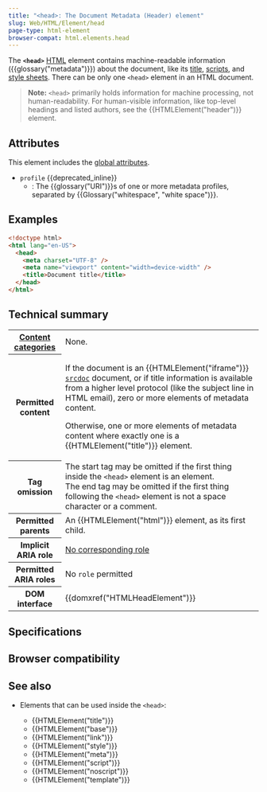 ```yaml
---
title: "<head>: The Document Metadata (Header) element"
slug: Web/HTML/Element/head
page-type: html-element
browser-compat: html.elements.head
---
```




The **`<head>`** [HTML](/Web/HTML) element contains machine-readable information ({{glossary("metadata")}}) about the document, like its [title](/Web/HTML/Element/title), [scripts](/Web/HTML/Element/script), and [style sheets](/Web/HTML/Element/style). There can be only one `<head>` element in an HTML document.

> **Note:** `<head>` primarily holds information for machine processing, not human-readability. For human-visible information, like top-level headings and listed authors, see the {{HTMLElement("header")}} element.

## Attributes

This element includes the [global attributes](/Web/HTML/Global_attributes).

- `profile` {{deprecated_inline}}
  - : The {{glossary("URI")}}s of one or more metadata profiles, separated by {{Glossary("whitespace", "white space")}}.

## Examples

```html
<!doctype html>
<html lang="en-US">
  <head>
    <meta charset="UTF-8" />
    <meta name="viewport" content="width=device-width" />
    <title>Document title</title>
  </head>
</html>
```

## Technical summary

<table class="properties">
  <tbody>
    <tr>
      <th scope="row">
        <a href="/Web/HTML/Content_categories"
          >Content categories</a
        >
      </th>
      <td>None.</td>
    </tr>
    <tr>
      <th scope="row">Permitted content</th>
      <td>
        <p>
          If the document is an {{HTMLElement("iframe")}}
          <a href="/Web/HTML/Element/iframe#srcdoc"><code>srcdoc</code></a> document, or if title
          information is available from a higher level protocol (like the
          subject line in HTML email), zero or more elements of metadata
          content.
        </p>
        <p>
          Otherwise, one or more elements of metadata content where exactly one
          is a {{HTMLElement("title")}} element.
        </p>
      </td>
    </tr>
    <tr>
      <th scope="row">Tag omission</th>
      <td>
        The start tag may be omitted if the first thing inside the
        <code>&#x3C;head></code> element is an element.<br />The end tag may be
        omitted if the first thing following the
        <code>&#x3C;head></code> element is not a space character or a comment.
      </td>
    </tr>
    <tr>
      <th scope="row">Permitted parents</th>
      <td>An {{HTMLElement("html")}} element, as its first child.</td>
    </tr>
    <tr>
      <th scope="row">Implicit ARIA role</th>
      <td>
        <a href="https://www.w3.org/TR/html-aria/#dfn-no-corresponding-role"
          >No corresponding role</a
        >
      </td>
    </tr>
    <tr>
      <th scope="row">Permitted ARIA roles</th>
      <td>No <code>role</code> permitted</td>
    </tr>
    <tr>
      <th scope="row">DOM interface</th>
      <td>{{domxref("HTMLHeadElement")}}</td>
    </tr>
  </tbody>
</table>

## Specifications



## Browser compatibility



## See also

- Elements that can be used inside the `<head>`:

  - {{HTMLElement("title")}}
  - {{HTMLElement("base")}}
  - {{HTMLElement("link")}}
  - {{HTMLElement("style")}}
  - {{HTMLElement("meta")}}
  - {{HTMLElement("script")}}
  - {{HTMLElement("noscript")}}
  - {{HTMLElement("template")}}
